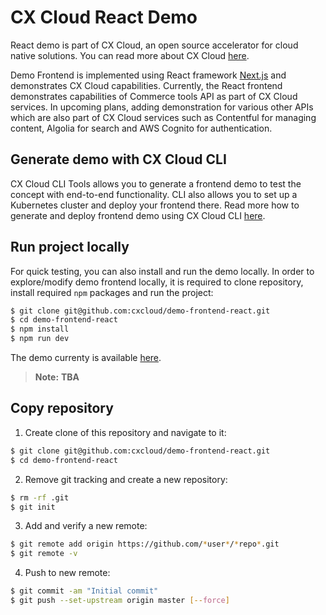 # CX Cloud React Demo

React demo is part of CX Cloud, an open source accelerator for cloud native solutions. You can read more about CX Cloud [here](https://docs.cxcloud.com/).

Demo Frontend is implemented using React framework [Next.js](https://github.com/zeit/next.js/) and demonstrates CX Cloud capabilities. Currently, the React frontend demonstrates capabilities of Commerce tools API as part of CX Cloud services. In upcoming plans, adding demonstration for various other APIs which are also part of CX Cloud services such as Contentful for managing content, Algolia for search and AWS Cognito for authentication.

## Generate demo with CX Cloud CLI

CX Cloud CLI Tools allows you to generate a frontend demo to test the concept with end-to-end functionality. CLI also allows you to set up a Kubernetes cluster and deploy your frontend there. Read more how to generate and deploy frontend demo using CX Cloud CLI [here](https://docs.cxcloud.com/setting-up-a-cxcloud-project/generating-a-frontend).

## Run project locally

For quick testing, you can also install and run the demo locally. In order to explore/modify demo frontend locally, it is required to clone repository, install required `npm` packages and run the project:

```sh
$ git clone git@github.com:cxcloud/demo-frontend-react.git
$ cd demo-frontend-react
$ npm install
$ npm run dev
```
The demo currenty is available [here](https://cx-cloud-nextjs-woibykrhav.now.sh).

> **Note:** **TBA**

## Copy repository

1. Create clone of this repository and navigate to it:
```sh
$ git clone git@github.com:cxcloud/demo-frontend-react.git
$ cd demo-frontend-react
```

2. Remove git tracking and create a new repository:
```sh
$ rm -rf .git
$ git init
```

3. Add and verify a new remote:
```sh
$ git remote add origin https://github.com/*user*/*repo*.git
$ git remote -v
```

4. Push to new remote:
```sh
$ git commit -am "Initial commit"
$ git push --set-upstream origin master [--force]
```
